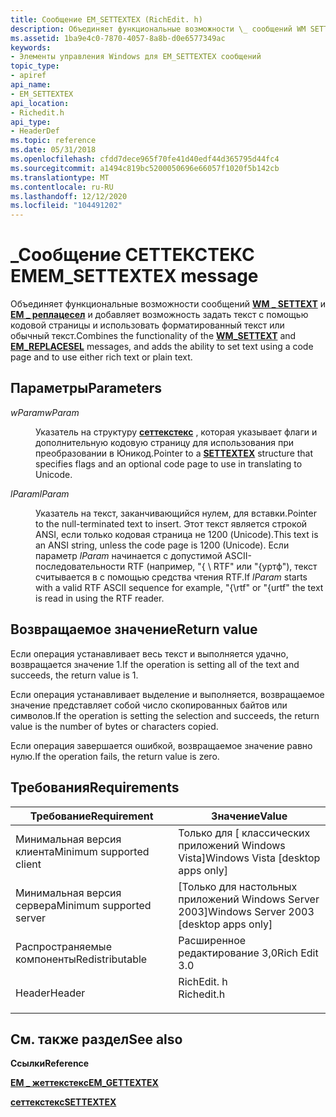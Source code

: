 ```yaml
---
title: Сообщение EM_SETTEXTEX (RichEdit. h)
description: Объединяет функциональные возможности \_ сообщений WM SETTEXT и EM \_ реплацесел и добавляет возможность задать текст с помощью кодовой страницы и использовать форматированный текст или обычный текст.
ms.assetid: 1ba9e4c0-7870-4057-8a8b-d0e6577349ac
keywords:
- Элементы управления Windows для EM_SETTEXTEX сообщений
topic_type:
- apiref
api_name:
- EM_SETTEXTEX
api_location:
- Richedit.h
api_type:
- HeaderDef
ms.topic: reference
ms.date: 05/31/2018
ms.openlocfilehash: cfdd7dece965f70fe41d40edf44d365795d44fc4
ms.sourcegitcommit: a1494c819bc5200050696e66057f1020f5b142cb
ms.translationtype: MT
ms.contentlocale: ru-RU
ms.lasthandoff: 12/12/2020
ms.locfileid: "104491202"
---
```

# <a name="em_settextex-message"></a><span data-ttu-id="4b82d-104">\_Сообщение СЕТТЕКСТЕКС EM</span><span class="sxs-lookup"><span data-stu-id="4b82d-104">EM\_SETTEXTEX message</span></span>

<span data-ttu-id="4b82d-105">Объединяет функциональные возможности сообщений [**WM \_ SETTEXT**](/windows/desktop/winmsg/wm-settext) и [**EM \_ реплацесел**](em-replacesel.md) и добавляет возможность задать текст с помощью кодовой страницы и использовать форматированный текст или обычный текст.</span><span class="sxs-lookup"><span data-stu-id="4b82d-105">Combines the functionality of the [**WM\_SETTEXT**](/windows/desktop/winmsg/wm-settext) and [**EM\_REPLACESEL**](em-replacesel.md) messages, and adds the ability to set text using a code page and to use either rich text or plain text.</span></span>

## <a name="parameters"></a><span data-ttu-id="4b82d-106">Параметры</span><span class="sxs-lookup"><span data-stu-id="4b82d-106">Parameters</span></span>

<dl> <dt>

<span data-ttu-id="4b82d-107">*wParam*</span><span class="sxs-lookup"><span data-stu-id="4b82d-107">*wParam*</span></span> 
</dt> <dd>

<span data-ttu-id="4b82d-108">Указатель на структуру [**сеттекстекс**](/windows/desktop/api/Richedit/ns-richedit-settextex) , которая указывает флаги и дополнительную кодовую страницу для использования при преобразовании в Юникод.</span><span class="sxs-lookup"><span data-stu-id="4b82d-108">Pointer to a [**SETTEXTEX**](/windows/desktop/api/Richedit/ns-richedit-settextex) structure that specifies flags and an optional code page to use in translating to Unicode.</span></span>

</dd> <dt>

<span data-ttu-id="4b82d-109">*lParam*</span><span class="sxs-lookup"><span data-stu-id="4b82d-109">*lParam*</span></span> 
</dt> <dd>

<span data-ttu-id="4b82d-110">Указатель на текст, заканчивающийся нулем, для вставки.</span><span class="sxs-lookup"><span data-stu-id="4b82d-110">Pointer to the null-terminated text to insert.</span></span> <span data-ttu-id="4b82d-111">Этот текст является строкой ANSI, если только кодовая страница не 1200 (Unicode).</span><span class="sxs-lookup"><span data-stu-id="4b82d-111">This text is an ANSI string, unless the code page is 1200 (Unicode).</span></span> <span data-ttu-id="4b82d-112">Если параметр *lParam* начинается с допустимой ASCII-последовательности RTF (например, "{ \\ RTF" или "{уртф"), текст считывается в с помощью средства чтения RTF.</span><span class="sxs-lookup"><span data-stu-id="4b82d-112">If *lParam* starts with a valid RTF ASCII sequence for example, "{\\rtf" or "{urtf" the text is read in using the RTF reader.</span></span>

</dd> </dl>

## <a name="return-value"></a><span data-ttu-id="4b82d-113">Возвращаемое значение</span><span class="sxs-lookup"><span data-stu-id="4b82d-113">Return value</span></span>

<span data-ttu-id="4b82d-114">Если операция устанавливает весь текст и выполняется удачно, возвращается значение 1.</span><span class="sxs-lookup"><span data-stu-id="4b82d-114">If the operation is setting all of the text and succeeds, the return value is 1.</span></span>

<span data-ttu-id="4b82d-115">Если операция устанавливает выделение и выполняется, возвращаемое значение представляет собой число скопированных байтов или символов.</span><span class="sxs-lookup"><span data-stu-id="4b82d-115">If the operation is setting the selection and succeeds, the return value is the number of bytes or characters copied.</span></span>

<span data-ttu-id="4b82d-116">Если операция завершается ошибкой, возвращаемое значение равно нулю.</span><span class="sxs-lookup"><span data-stu-id="4b82d-116">If the operation fails, the return value is zero.</span></span>

## <a name="requirements"></a><span data-ttu-id="4b82d-117">Требования</span><span class="sxs-lookup"><span data-stu-id="4b82d-117">Requirements</span></span>



| <span data-ttu-id="4b82d-118">Требование</span><span class="sxs-lookup"><span data-stu-id="4b82d-118">Requirement</span></span> | <span data-ttu-id="4b82d-119">Значение</span><span class="sxs-lookup"><span data-stu-id="4b82d-119">Value</span></span> |
|-------------------------------------|---------------------------------------------------------------------------------------|
| <span data-ttu-id="4b82d-120">Минимальная версия клиента</span><span class="sxs-lookup"><span data-stu-id="4b82d-120">Minimum supported client</span></span><br/> | <span data-ttu-id="4b82d-121">Только для \[ классических приложений Windows Vista\]</span><span class="sxs-lookup"><span data-stu-id="4b82d-121">Windows Vista \[desktop apps only\]</span></span><br/>                                        |
| <span data-ttu-id="4b82d-122">Минимальная версия сервера</span><span class="sxs-lookup"><span data-stu-id="4b82d-122">Minimum supported server</span></span><br/> | <span data-ttu-id="4b82d-123">\[Только для настольных приложений Windows Server 2003\]</span><span class="sxs-lookup"><span data-stu-id="4b82d-123">Windows Server 2003 \[desktop apps only\]</span></span><br/>                                  |
| <span data-ttu-id="4b82d-124">Распространяемые компоненты</span><span class="sxs-lookup"><span data-stu-id="4b82d-124">Redistributable</span></span><br/>          | <span data-ttu-id="4b82d-125">Расширенное редактирование 3,0</span><span class="sxs-lookup"><span data-stu-id="4b82d-125">Rich Edit 3.0</span></span><br/>                                                              |
| <span data-ttu-id="4b82d-126">Header</span><span class="sxs-lookup"><span data-stu-id="4b82d-126">Header</span></span><br/>                   | <dl> <span data-ttu-id="4b82d-127"><dt>RichEdit. h</dt></span><span class="sxs-lookup"><span data-stu-id="4b82d-127"><dt>Richedit.h</dt></span></span> </dl> |



## <a name="see-also"></a><span data-ttu-id="4b82d-128">См. также раздел</span><span class="sxs-lookup"><span data-stu-id="4b82d-128">See also</span></span>

<dl> <dt>

<span data-ttu-id="4b82d-129">**Ссылки**</span><span class="sxs-lookup"><span data-stu-id="4b82d-129">**Reference**</span></span>
</dt> <dt>

[<span data-ttu-id="4b82d-130">**EM \_ жеттекстекс**</span><span class="sxs-lookup"><span data-stu-id="4b82d-130">**EM\_GETTEXTEX**</span></span>](em-gettextex.md)
</dt> <dt>

[<span data-ttu-id="4b82d-131">**сеттекстекс**</span><span class="sxs-lookup"><span data-stu-id="4b82d-131">**SETTEXTEX**</span></span>](/windows/desktop/api/Richedit/ns-richedit-settextex)
</dt> </dl>

 

